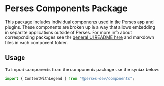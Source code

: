 # Perses Components Package

This [package](https://www.npmjs.com/package/@perses-dev/components) includes individual components used in the Perses app and plugins. These components are broken up in a way that allows embedding in separate applications outside of Perses. For more info about corresponding packages see the [general UI README here](https://github.com/peteryurkovich/perses/blob/main/ui/README.md) and markdown files in each component folder.

## Usage

To import components from the components package use the syntax below:

```typescript
import { ContentWithLegend } from "@perses-dev/components";
```
